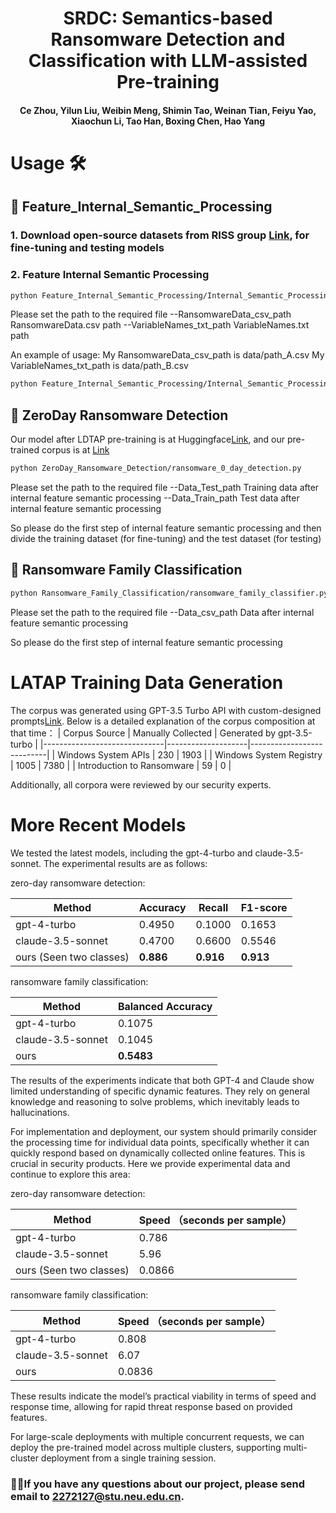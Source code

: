 
<h1 align="center">SRDC: Semantics-based Ransomware Detection and Classification with LLM-assisted Pre-training</h1>
<h4 align="center"> Ce Zhou, Yilun Liu, Weibin Meng, Shimin Tao, Weinan Tian, Feiyu Yao, Xiaochun Li, Tao Han, Boxing Chen, Hao Yang</h4>
<!-- RDCS: Ransomware Detection and Classification Using Semantics with LLM-assisted Pre-training -->

# Usage 🛠

## 🚀 Feature_Internal_Semantic_Processing

### 1. Download open-source datasets from RISS group <a href="https://github.com/rissgrouphub/ransomwaredataset2016">Link</a>, for fine-tuning and testing models

### 2. Feature Internal Semantic Processing
```bash
python Feature_Internal_Semantic_Processing/Internal_Semantic_Processing.py 
```
Please set the path to the required file
--RansomwareData_csv_path  RansomwareData.csv path
--VariableNames_txt_path  VariableNames.txt path

 An example of usage:
 My RansomwareData_csv_path is data/path_A.csv
 My VariableNames_txt_path is data/path_B.csv

 ```bash
python Feature_Internal_Semantic_Processing/Internal_Semantic_Processing.py --RansomwareData_csv_path data/path_A.csv --VariableNames_txt_path data/path_B.csv
```

## 🚀 ZeroDay Ransomware Detection

Our model after LDTAP pre-training is at Huggingface<a href="https://huggingface.co/zhouce/RDC-GPT">Link</a>, and our pre-trained corpus is at <a href="https://github.com/Michael-zhouce/RDCS/tree/main/Pretraining_Corpus">Link</a>

```bash
python ZeroDay_Ransomware_Detection/ransomware_0_day_detection.py  
```
Please set the path to the required file
--Data_Test_path   Training data after internal feature semantic processing
--Data_Train_path  Test data after internal feature semantic processing

So please do the first step of internal feature semantic processing and then divide the training dataset (for fine-tuning) and the test dataset (for testing)

## 🚀 Ransomware Family Classification

```bash
python Ransomware_Family_Classification/ransomware_family_classifier.py 
```
Please set the path to the required file
--Data_csv_path   Data after internal feature semantic processing

So please do the first step of internal feature semantic processing
# LATAP Training Data Generation
The corpus was generated using GPT-3.5 Turbo API with custom-designed prompts<a href="https://github.com/Michael-zhouce/SRDC/blob/main/Pretraining_Corpus/PromptDesign.md">Link</a>. Below is a detailed explanation of the corpus composition at that time：
| Corpus Source                | Manually Collected | Generated by gpt-3.5-turbo |
|------------------------------|--------------------|---------------------------|
| Windows System APIs          | 230               | 1903                      |
| Windows System Registry      | 1005              | 7380                      |
| Introduction to Ransomware   | 59                | 0                         |

Additionally, all corpora were reviewed by our security experts.

# More Recent Models

We tested the latest models, including the gpt-4-turbo and claude-3.5-sonnet. The experimental results are as follows:

zero-day ransomware detection:

| Method                 | Accuracy | Recall | F1-score |
|------------------------|----------|--------|----------|
| gpt-4-turbo            | 0.4950   | 0.1000 | 0.1653   |
| claude-3.5-sonnet      | 0.4700   | 0.6600 | 0.5546   | 
| ours (Seen two classes) | **0.886** | **0.916** | **0.913** |

ransomware family classification:

| Method            | Balanced Accuracy |
|-------------------|-------------------|
| gpt-4-turbo       | 0.1075            |
| claude-3.5-sonnet | 0.1045          |
| ours              | **0.5483**            |

The results of the experiments indicate that both GPT-4 and Claude show limited understanding of specific dynamic features. They rely on general knowledge and reasoning to solve problems, which inevitably leads to hallucinations.


For implementation and deployment, our system should primarily consider the processing time for individual data points, specifically whether it can quickly respond based on dynamically collected online features. This is crucial in security products.
Here we provide experimental data and continue to explore this area:

zero-day ransomware detection:

| Method             | Speed   （seconds per sample）           |
|----------|--------|
| gpt-4-turbo            | 0.786  |
| claude-3.5-sonnet      | 5.96  |
| ours (Seen two classes) | 0.0866  |

ransomware family classification:

| Method            | Speed      （seconds per sample）            |
|---------|-------|
| gpt-4-turbo       | 0.808  |
| claude-3.5-sonnet | 6.07   |
| ours              | 0.0836  |

These results indicate the model’s practical viability in terms of speed and response time, allowing for rapid threat response based on provided features.

For large-scale deployments with multiple concurrent requests, we can deploy the pre-trained model across multiple clusters, supporting multi-cluster deployment from a single training session.

### 🙋‍♂️If you have any questions about our project, please send email to 2272127@stu.neu.edu.cn.



